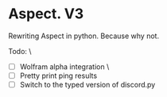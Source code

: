 # Aspect. V3

Rewriting Aspect in python. Because why not.


Todo: \
- [ ] Wolfram alpha integration \
- [ ] Pretty print ping results
- [ ] Switch to the typed version of discord.py